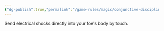 ```yaml
---
{"dg-publish":true,"permalink":"/game-rules/magic/conjunctive-disciplines/lightning-spells/spark-grip/"}
---
```


Send electrical shocks directly into your foe's body by touch.